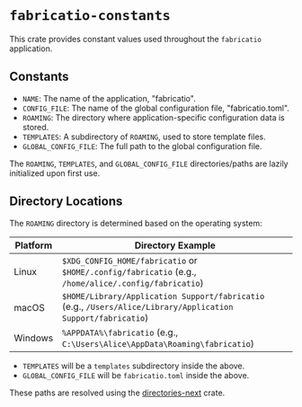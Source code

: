 # `fabricatio-constants`

This crate provides constant values used throughout the `fabricatio` application.

## Constants

- `NAME`: The name of the application, "fabricatio".
- `CONFIG_FILE`: The name of the global configuration file, "fabricatio.toml".
- `ROAMING`: The directory where application-specific configuration data is stored.
- `TEMPLATES`: A subdirectory of `ROAMING`, used to store template files.
- `GLOBAL_CONFIG_FILE`: The full path to the global configuration file.

The `ROAMING`, `TEMPLATES`, and `GLOBAL_CONFIG_FILE` directories/paths are lazily initialized upon first use.

## Directory Locations

The `ROAMING` directory is determined based on the operating system:

| Platform | Directory Example                                                                                            |
|----------|--------------------------------------------------------------------------------------------------------------|
| Linux    | `$XDG_CONFIG_HOME/fabricatio` or `$HOME/.config/fabricatio` (e.g., `/home/alice/.config/fabricatio`)         |
| macOS    | `$HOME/Library/Application Support/fabricatio` (e.g., `/Users/Alice/Library/Application Support/fabricatio`) |
| Windows  | `%APPDATA%\fabricatio` (e.g., `C:\Users\Alice\AppData\Roaming\fabricatio`)                                   |

- `TEMPLATES` will be a `templates` subdirectory inside the above.
- `GLOBAL_CONFIG_FILE` will be `fabricatio.toml` inside the above.

These paths are resolved using the [directories-next](https://docs.rs/directories-next/) crate.